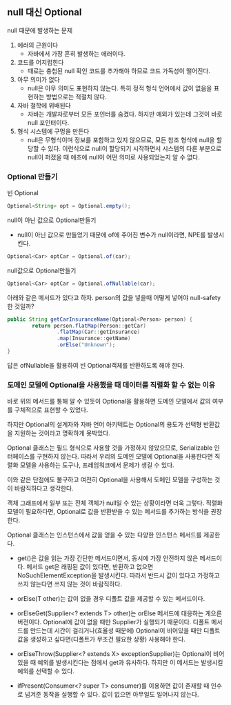 ## null 대신 Optional

null 때문에 발생하는 문제

1. 에러의 근원이다
   - 자바에서 가장 흔히 발생하는 에러이다.
2. 코드를 어지럽힌다
   - 때로는 충첩된 null 확인 코드를 추가해야 하므로 코드 가독성이 떨어진다.
3. 아무 의미가 없다
   - null은 아무 의미도 표현하지 않는다. 특히 정적 형식 언어에서 값이 없음을 표현하는 방법으로는 적절치 않다.
4. 자바 철학에 위배된다
   - 자바는 개발자로부터 모든 포인터를 숨겼다. 하지만 예외가 있는데 그것이 바로 null 포인터이다.
5. 형식 시스템에 구멍을 만든다
   - null은 무형식이며 정보를 포함하고 있지 않으므로, 모든 참조 형식에 null을 할당할 수 있다. 이런식으로
   null이 할당되기 시작하면서 시스템의 다른 부분으로 null이 퍼졌을 때 애초에 null이 어떤 의미로 사용되었는지 알 수 없다.

### Optional 만들기

빈 Optional
```java
Optional<String> opt = Optional.empty();
```

null이 아닌 값으로 Optional만들기
- null이 아닌 값으로 만들었기 때문에 of에 주어진 변수가 null이라면, NPE를 발생시킨다.
```java
Optional<Car> optCar = Optional.of(car);
```

null값으로 Optional만들기
```java
Optional<Car> optCar = Optional.ofNullable(car);
```

아래와 같은 메서드가 있다고 하자. person의 값을 넣을때 어떻게 넣어야 null-safety한 것일까?
```java
public String getCarInsuranceName(Optional<Person> person) {
        return person.flatMap(Person::getCar)
                .flatMap(Car::getInsurance)
                .map(Insurance::getName)
                .orElse("Unknown");
}
```

답은 ofNullable을 활용하여 빈 Optional객체를 반환하도록 해야 한다.


### 도메인 모델에 Optional을 사용했을 때 데이터를 직렬화 할 수 없는 이유

바로 위의 메서드를 통해 알 수 있듯이 Optional을 활용하면 도메인 모델에서 값의 여부를 구체적으로 표현할 수 있었다.

하지만 Optional의 설계자와 자바 언어 아키텍트는 Optional의 용도가 선택형 반환값을 지원하는 것이라고 명확하게 못박았다.

Optional 클래스는 필드 형식으로 사용할 것을 가정하지 않았으므로, Serializable 인터페이스를 구현하지 않는다. 따라서 우리의 도메인 모델에
 Optional을 사용한다면 직렬화 모델을 사용하는 도구나, 프레임워크에서 문제가 생길 수 있다.

이와 같은 단점에도 불구하고 여전히 Optional을 사용해서 도메인 모델을 구성하는 것이 바람직하다고 생각한다.

객체 그래프에서 일부 또는 전체 객체가 null일 수 있는 상황이라면 더욱 그렇다. 직렬화 모델이 필요하다면, Optional로 값을 반환받을 수 있는
메서드를 추가하는 방식을 권장한다.

Optional 클래스는 인스턴스에서 값을 얻을 수 있는 다양한 인스턴스 메서드를 제공한다.

- get()은 값을 읽는 가장 간단한 메서드이면서, 동시에 가장 안전하지 않은 메서드이다. 메서드 get은 래핑된 값이 있다면, 반환하고
없으면 NoSuchElementException을 발생시킨다. 따라서 반드시 값이 있다고 가정하고 쓰지 않는다면 쓰지 않는 것이 바람직하다.

- orElse(T other)는 값이 없을 경우 디폴트 값을 제공할 수 있는 메서드이다.

- orElseGet(Supplier<? extends T> other)는 orElse 메서드에 대응하는 게으른 버전이다. Optional에 값이 없을 때만 Supplier가 실행되기 때문이다.
디폴트 메서드를 만드는데 시간이 걸리거나(효율성 때문에) Optional이 비어있을 때만 디폴트값을 생성하고 싶다면(디폴트가 무조건 필요한 상황) 사용해야 한다.

- orElseThrow(Supplier<? extends X> exceptionSupplier)는 Optional이 비어있을 때 예외를 발생시킨다는 점에서 get과 유사하다. 하지만 이 메서드는 발생시킬 예외를
선택할 수 있다.

- ifPresent(Consumer<? super T> consumer)를 이용하면 값이 존재할 때 인수로 넘겨준 동작을 실행할 수 있다. 값이 없으면 아무일도 일어나지 않는다.

 
